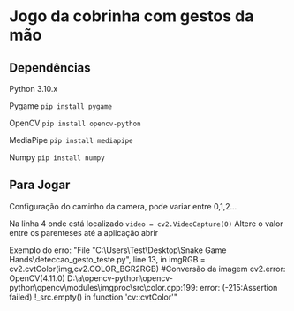 # Jogo da cobrinha com gestos da mão

## Dependências

Python 3.10.x

Pygame 
```pip install pygame```

OpenCV
```pip install opencv-python```

MediaPipe
```pip install mediapipe```

Numpy
```pip install numpy```


## Para Jogar

Configuração do caminho da camera, pode variar entre 0,1,2...

Na linha 4 onde está localizado
```video = cv2.VideoCapture(0)```
Altere o valor entre os parenteses até a aplicação abrir

Exemplo do erro:
"File "C:\Users\Test\Desktop\Snake Game Hands\deteccao_gesto_teste.py", line 13, in <module>
    imgRGB = cv2.cvtColor(img,cv2.COLOR_BGR2RGB) #Conversão da imagem
cv2.error: OpenCV(4.11.0) D:\a\opencv-python\opencv-python\opencv\modules\imgproc\src\color.cpp:199: error: (-215:Assertion failed) 
!_src.empty() in function 'cv::cvtColor'"


